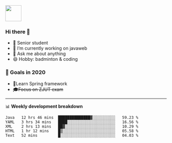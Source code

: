 <img src="https://github.com/egoist/egoist/raw/master/balloon.gif" width="50">

### Hi there 🐏

- 🌱 Senior student
- 🔭 I’m currently working on javaweb
- 💬 Ask me about anything
- 😄 Hobby: badminton & coding

### 🚀 Goals in 2020
+ 🍃Learn Spring framework
+ ~~🎓Focus on ZJUT exam~~
-------

📊 **Weekly development breakdown**
<!--START_SECTION:waka-->
```text
Java   12 hrs 46 mins  ██████████████▓░░░░░░░░░░   59.23 % 
YAML   3 hrs 34 mins   ████░░░░░░░░░░░░░░░░░░░░░   16.56 % 
XML    2 hrs 13 mins   ██▓░░░░░░░░░░░░░░░░░░░░░░   10.29 % 
HTML   1 hr 12 mins    █▒░░░░░░░░░░░░░░░░░░░░░░░   05.58 % 
Text   52 mins         █░░░░░░░░░░░░░░░░░░░░░░░░   04.03 % 
```
<!--END_SECTION:waka-->
